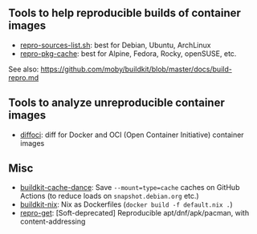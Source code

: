 ## Tools to help reproducible builds of container images

- [repro-sources-list.sh](https://github.com/reproducible-containers/repro-sources-list.sh): best for Debian, Ubuntu, ArchLinux
- [repro-pkg-cache](https://github.com/reproducible-containers/repro-pkg-cache): best for Alpine, Fedora, Rocky, openSUSE, etc.

See also: <https://github.com/moby/buildkit/blob/master/docs/build-repro.md>

## Tools to analyze unreproducible container images
- [diffoci](https://github.com/reproducible-containers/diffoci): diff for Docker and OCI (Open Container Initiative) container images

## Misc
- [buildkit-cache-dance](https://github.com/reproducible-containers/buildkit-cache-dance): Save `--mount=type=cache` caches on GitHub Actions (to reduce loads on `snapshot.debian.org` etc.)
- [buildkit-nix](https://github.com/reproducible-containers/buildkit-nix): Nix as Dockerfiles (`docker build -f default.nix .`)
- [repro-get](https://github.com/reproducible-containers/repro-get): [Soft-deprecated] Reproducible apt/dnf/apk/pacman, with content-addressing

